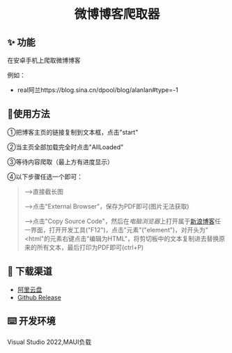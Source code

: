 <h1 align="center">微博博客爬取器</h1>

## ✨ 功能
  在安卓手机上爬取微博博客
  
  例如：
  - real阿兰https://blog.sina.cn/dpool/blog/alanlan#type=-1
## 🚙使用方法

①把博客主页的链接复制到文本框，点击"start"

②当主页全部加载完全时点击"AllLoaded"

③等待内容爬取（最上方有进度显示）

④以下步骤任选一个即可：
> -->直接截长图
> 
> -->点击"External Browser"，保存为PDF即可(图片无法获取)
> 
> -->点击"Copy Source Code"，然后在*电脑浏览器*上打开属于[新浪博客](https://blog.sina.cn/)任一界面，打开开发工具("F12")，点击"元素"("element")，对开头为"<html"的元素右键点击"编辑为HTML"，将剪切板中的文本复制进去替换原来的所有文本，最后打印为PDF即可(ctrl+P)

## 🚀 下载渠道
 - [阿里云盘](https://www.aliyundrive.com/s/Ujyno649i1H)
 - [Github Release](https://github.com/57UU/WeiboBlog/releases)

## ⌨️ 开发环境
  Visual Studio 2022,MAUI负载
